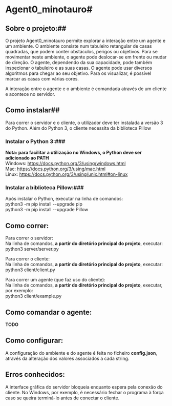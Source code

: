 # Agent0_minotauro#
## Sobre o projeto:##
O projeto Agent0_minotauro permite explorar a interação entre um agente e um ambiente.
O ambiente consiste num tabuleiro retangular de casas quadradas, que podem conter obstáculos, perigos ou objetivos. Para se movimentar neste ambiente, o agente pode deslocar-se em frente ou mudar de direção. O agente, dependendo da sua capacidade, pode também inspecionar o tabuleiro e as suas casas.
O agente pode usar diversos algoritmos para chegar ao seu objetivo. Para os visualizar, é possível marcar as casas com várias cores.
  
A interação entre o agente e o ambiente é comandada através de um cliente e acontece no servidor.

## Como instalar##
Para correr o servidor e o cliente, o utilizador deve ter instalada a versão 3 do Python. Além do Python 3, o cliente necessita da biblioteca Pillow
### Instalar o Python 3:###
  **Nota: para facilitar a utilização no Windows, o Python deve ser adicionado ao PATH**  
  Windows: https://docs.python.org/3/using/windows.html  
  Mac: https://docs.python.org/3/using/mac.html  
  Linux: https://docs.python.org/3/using/unix.html#on-linux  
  
### Instalar a biblioteca Pillow:###
  Após instalar o Python, executar na linha de comandos:  
    python3 -m pip install --upgrade pip  
    python3 -m pip install --upgrade Pillow  

## Como correr: ##
Para correr o servidor:  
  Na linha de comandos, **a partir do diretório principal do projeto**, executar:  
    python3 server/server.py  
  
Para correr o cliente:  
  Na linha de comandos, **a partir do diretório principal do projeto**, executar:  
    python3 client/client.py  

Para correr um agente (que faz uso do cliente):  
  Na linha de comandos, **a partir do diretório principal do projeto**, executar, por exemplo:  
    python3 client/example.py  

## Como comandar o agente:  
**TODO**
  
## Como configurar:  
A configuração do ambiente e do agente é feita no ficheiro **config.json**, através da alteração dos valores associados a cada string.  
  
## Erros conhecidos:  
A interface gráfica do servidor bloqueia enquanto espera pela conexão do cliente. No Windows, por exemplo, é necessário fechar o programa à força caso se queira terminá-lo antes de conectar o cliente.
